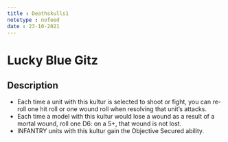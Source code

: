 ```yaml
---
title : Deathskulls1
notetype : nofeed
date : 23-10-2021
---
```


# Lucky Blue Gitz
## Description

-   Each time a unit with this kultur is selected to shoot or fight, you can re-roll one hit roll or one wound roll when resolving that unit’s attacks.
-   Each time a model with this kultur would lose a wound as a result of a mortal wound, roll one D6: on a 5+, that wound is not lost.
-   INFANTRY units with this kultur gain the Objective Secured ability.